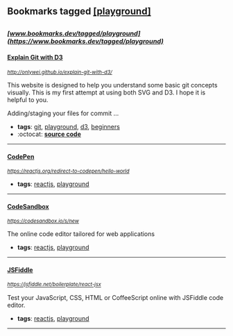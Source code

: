 ## Bookmarks tagged [[playground]](https://www.bookmarks.dev/search?q=[playground])

_<sup><sup>[www.bookmarks.dev/tagged/playground](https://www.bookmarks.dev/tagged/playground)</sup></sup>_
---
#### [Explain Git with D3](http://onlywei.github.io/explain-git-with-d3/)
_<sup>http://onlywei.github.io/explain-git-with-d3/</sup>_

This website is designed to help you understand some basic git concepts visually. This is my first attempt at using both SVG and D3. I hope it is helpful to you.

Adding/staging your files for commit ...
* **tags**: [git](../tagged/git.md), [playground](../tagged/playground.md), [d3](../tagged/d3.md), [beginners](../tagged/beginners.md)
* :octocat: **[source code](https://github.com/onlywei/explain-git-with-d3)**
---
#### [CodePen](https://reactjs.org/redirect-to-codepen/hello-world)
_<sup>https://reactjs.org/redirect-to-codepen/hello-world</sup>_

* **tags**: [reactjs](../tagged/reactjs.md), [playground](../tagged/playground.md)
---
#### [CodeSandbox](https://codesandbox.io/s/new)
_<sup>https://codesandbox.io/s/new</sup>_

The online code editor tailored for web applications
* **tags**: [reactjs](../tagged/reactjs.md), [playground](../tagged/playground.md)
---
#### [JSFiddle](https://jsfiddle.net/boilerplate/react-jsx)
_<sup>https://jsfiddle.net/boilerplate/react-jsx</sup>_

Test your JavaScript, CSS, HTML or CoffeeScript online with JSFiddle code editor.
* **tags**: [reactjs](../tagged/reactjs.md), [playground](../tagged/playground.md)
---
